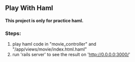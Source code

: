 Play With Haml
---
#### This project is only for practice haml.

### Steps:
1. play haml code in "movie_controller" and "/app/views/movie/index.html.haml"
2. run 'rails server' to see the result on 'http://0.0.0.0:3000/'